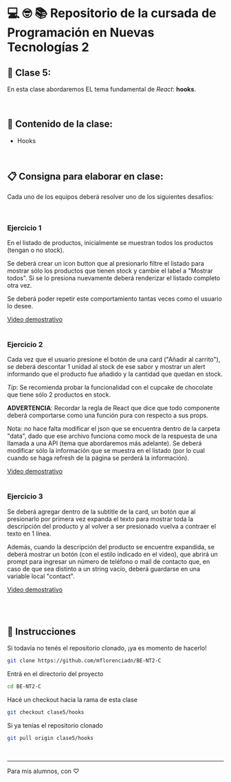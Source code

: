# 💻 🤓 📚 Repositorio de la cursada de Programación en Nuevas Tecnologías 2

## 🎯 Clase 5:

En esta clase abordaremos EL tema fundamental de _React_: **hooks**.

<br/>

## 🧠 Contenido de la clase:

- Hooks

<br/>

## 📋 Consigna para elaborar en clase:

Cada uno de los equipos deberá resolver uno de los siguientes desafíos:

<br/>

### Ejercicio 1

En el listado de productos, inicialmente se muestran todos los productos (tengan o no stock).

Se deberá crear un icon button que al presionarlo filtre el listado para mostrar sólo los productos que tienen stock y cambie el label a "Mostrar todos". Si se lo presiona nuevamente deberá renderizar el listado completo otra vez.

Se deberá poder repetir este comportamiento tantas veces como el usuario lo desee.

[Video demostrativo](https://drive.google.com/file/d/1xRIjy3j7_lgomOoZ2bS1gDcfodJs5EGL/view?usp=sharing)
<br/>
<br/>

### Ejercicio 2

Cada vez que el usuario presione el botón de una card ("Añadir al carrito"), se deberá descontar 1 unidad al stock de ese sabor y mostrar un alert informando que el producto fue añadido y la cantidad que quedan en stock.

_Tip_: Se recomienda probar la funcionalidad con el cupcake de chocolate que tiene sólo 2 productos en stock.

**ADVERTENCIA**: Recordar la regla de React que dice que todo componente deberá comportarse como una función pura con respecto a sus props.

Nota: no hace falta modificar el json que se encuentra dentro de la carpeta "data", dado que ese archivo funciona como mock de la respuesta de una llamada a una API (tema que abordaremos más adelante). Se deberá modificar sólo la información que se muestra en el listado (por lo cual cuando se haga refresh de la página se perderá la información).

[Video demostrativo](https://drive.google.com/file/d/1guahKyeKK12BLRaaSvmWxq9bIhswRu1Q/view?usp=sharing)
<br/>
<br/>

### Ejercicio 3

Se deberá agregar dentro de la subtitle de la card, un botón que al presionarlo por primera vez expanda el texto para mostrar toda la descripción del producto y al volver a ser presionado vuelva a contraer el texto en 1 línea.

Además, cuando la descripción del producto se encuentre expandida, se deberá mostrar un botón (con el estilo indicado en el video), que abrirá un prompt para ingresar un número de teléfono o mail de contacto que, en caso de que sea distinto a un string vacío, deberá guardarse en una variable local "contact".

[Video demostrativo](https://drive.google.com/file/d/1-ynnRDRn1rrF_bHk1paOCf3IJdAySinr/view?usp=sharing)

<br/>
<br/>

## 🔧 Instrucciones

Si todavía no tenés el repositorio clonado, ¡ya es momento de hacerlo!

```bash
git clone https://github.com/mflorenciadn/BE-NT2-C
```

Entrá en el directorio del proyecto

```bash
cd BE-NT2-C
```

Hacé un checkout hacia la rama de esta clase

```bash
git checkout clase5/hooks
```

Si ya tenías el repositorio clonado

```bash
git pull origin clase5/hooks
```

<br/>

---

Para mis alumnos, con ♡
